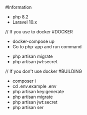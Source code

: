 #Information
 - php 8.2
 - Laravel 10.x

// If you use to docker
#DOCKER
 - docker-compose up
 - Go to php-app and run command 
 + php artisan migrate
 + php artisan jwt:secret

// If you don't use docker
#BUILDING
 - composer i
 - cd .env.example .env
 - php artisan key:generate
 - php artisan migrate
 - php artisan jwt:secret
 - php artisan ser
